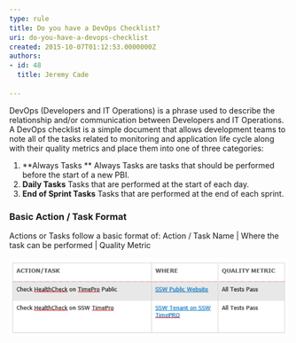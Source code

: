 ```yaml
---
type: rule
title: Do you have a DevOps Checklist?
uri: do-you-have-a-devops-checklist
created: 2015-10-07T01:12:53.0000000Z
authors:
- id: 48
  title: Jeremy Cade

---
```


DevOps (Developers and IT Operations) is a phrase used to describe the relationship and/or communication between Developers and IT Operations.
   A DevOps checklist is a simple document that allows development teams to note all of the tasks related to monitoring and application life cycle along with their quality metrics and place them into one of three categories:


1. **Always Tasks **
Always Tasks are tasks that should be performed before the start of a new PBI.
2. **Daily Tasks**
Tasks that are performed at the start of each day.
3. **End of Sprint Tasks**
Tasks that are performed at the end of each sprint.


### Basic Action / Task Format

Actions or Tasks follow a basic format of: Action / Task Name |  Where the task can be performed | Quality Metric


![Good Example of a Basic Action Table format](Action-Table.png)
